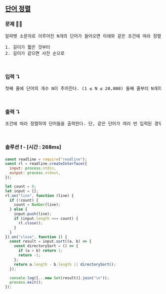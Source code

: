 ## [단어 정렬](https://www.acmicpc.net/problem/1181)

### 문제 🤨❔

<pre>
알파벳 소문자로 이루어진 N개의 단어가 들어오면 아래와 같은 조건에 따라 정렬하는 프로그램을 작성하시오.

1. 길이가 짧은 것부터
2. 길이가 같으면 사전 순으로
</pre>

<br>

### 입력 ↴

<pre>
첫째 줄에 단어의 개수 N이 주어진다. (1 ≤ N ≤ 20,000) 둘째 줄부터 N개의 줄에 걸쳐 알파벳 소문자로 이루어진 단어가 한 줄에 하나씩 주어진다. 주어지는 문자열의 길이는 50을 넘지 않는다.
</pre>

<br>

### 출력 ↴

<pre>
조건에 따라 정렬하여 단어들을 출력한다. 단, 같은 단어가 여러 번 입력된 경우에는 한 번씩만 출력한다.
</pre>

<br>

### 솔루션 ❗️ - [시간 : 268ms]

```js
const readline = require("readline");
const rl = readline.createInterface({
  input: process.stdin,
  output: process.stdout,
});

let count = 0;
let input = [];
rl.on("line", function (line) {
  if (!count) {
    count = Number(line);
  } else {
    input.push(line);
    if (input.length === count) {
      rl.close();
    }
  }
}).on("close", function () {
  const result = input.sort((a, b) => {
    const directorySort = () => {
      if (a > b) return 1;
      return -1;
    };
    return a.length - b.length || directorySort();
  });

  console.log([...new Set(result)].join("\n"));
  process.exit();
});
```
